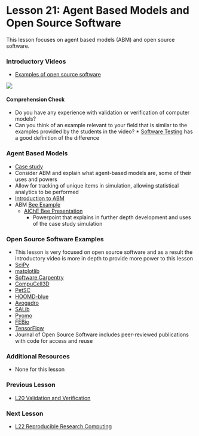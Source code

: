 # **Lesson 21: Agent Based Models and Open Source Software**
This lesson focuses on agent based models (ABM) and open source software.

### **Introductory Videos**
 * [Examples of open source software](https://www.youtube.com/watch?v=60tMapC53Sw&feature=emb_title&ab_channel=AshleeN.FordVersypt)
  
  [![](http://img.youtube.com/vi/60tMapC53Sw/0.jpg)](http://www.youtube.com/watch?v=60tMapC53Sw "")
  
#### **Comprehension Check**
   * Do you have any experience with validation or verification of computer models?
   * Can you think of an example relevant to your field that is similar to the examples provided by the students in the video?
    * [Software Testing](https://www.softwaretestinghelp.com/what-is-verification-and-validation/) has a good definition of the difference
### **Agent Based Models**
* [Case study](https://github.com/ashleefv/BeeNestABM)
* Consider ABM and explain what agent-based models are, some of their uses and powers
* Allow for tracking of unique items in simulation, allowing statistical analytics to be performed
* [Introduction to ABM](https://github.com/ashleefv/ApplNumComp/blob/master/Intro%20to%20ABM.pdf)
* ABM [Bee Example](https://github.com/ashleefv/BeeNestABM)
  * [AIChE Bee Presentation](https://github.com/ashleefv/ApplNumComp/blob/master/AIChE%20Bee%20pres%20ANFV.pdf)
    * Powerpoint that explains in further depth development and uses of the case study simulation
### **Open Source Software Examples**
* This lesson is very focused on open source software and as a result the introductory video is more in depth to provide more power to this lesson
* [SciPy](https://scipy.org/)
* [matplotlib](https://matplotlib.org/)
* [Software Carpentry](https://github.com/swcarpentry)
* [CompuCell3D](https://compucell3d.org/)
* [PetSC](https://www.mcs.anl.gov/petsc/)
* [HOOMD-blue](http://glotzerlab.engin.umich.edu/hoomd-blue/)
* [Avogadro](http://avogadro.cc/)
* [SALib](https://joss.theoj.org/papers/10.21105/joss.00097)
* [Pyomo](http://www.pyomo.org/)
* [FEBio](https://febio.org/)
* [TensorFlow](https://www.tensorflow.org/)
* Journal of Open Source Software includes peer-reviewed publications with code for access and reuse

### **Additional Resources**
* None for this lesson

### **Previous Lesson**
 * [L20 Validation and Verification](/L20%20Validation%20and%20Verification.md)
### **Next Lesson**
 * [L22 Reproducible Research Computing](/L22%20Reproducible%20Research%20Computing.md)
